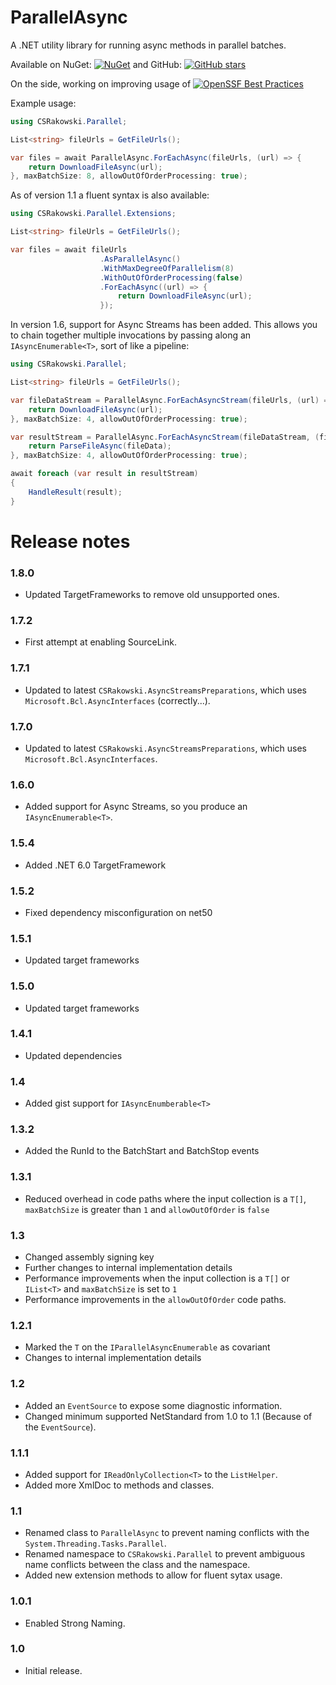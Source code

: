# ParallelAsync
A .NET utility library for running async methods in parallel batches.

Available on NuGet: [![NuGet](https://img.shields.io/nuget/v/CSRakowski.ParallelAsync.svg)](https://www.nuget.org/packages/CSRakowski.ParallelAsync/)
 and GitHub: [![GitHub stars](https://img.shields.io/github/stars/csrakowski/ParallelAsync.svg)](https://github.com/csrakowski/ParallelAsync/)

On the side, working on improving usage of [![OpenSSF Best Practices](https://www.bestpractices.dev/projects/8154/badge)](https://www.bestpractices.dev/projects/8154)

Example usage:
```cs
using CSRakowski.Parallel;

List<string> fileUrls = GetFileUrls();

var files = await ParallelAsync.ForEachAsync(fileUrls, (url) => {
    return DownloadFileAsync(url);
}, maxBatchSize: 8, allowOutOfOrderProcessing: true);
```

As of version 1.1 a fluent syntax is also available:
```cs
using CSRakowski.Parallel.Extensions;

List<string> fileUrls = GetFileUrls();

var files = await fileUrls
                    .AsParallelAsync()
                    .WithMaxDegreeOfParallelism(8)
                    .WithOutOfOrderProcessing(false)
                    .ForEachAsync((url) => {
                        return DownloadFileAsync(url);
                    });
```

In version 1.6, support for Async Streams has been added.
This allows you to chain together multiple invocations by passing along an `IAsyncEnumerable<T>`, sort of like a pipeline:

```cs
using CSRakowski.Parallel;

List<string> fileUrls = GetFileUrls();

var fileDataStream = ParallelAsync.ForEachAsyncStream(fileUrls, (url) => {
    return DownloadFileAsync(url);
}, maxBatchSize: 4, allowOutOfOrderProcessing: true);

var resultStream = ParallelAsync.ForEachAsyncStream(fileDataStream, (fileData) => {
    return ParseFileAsync(fileData);
}, maxBatchSize: 4, allowOutOfOrderProcessing: true);

await foreach (var result in resultStream)
{
    HandleResult(result);
}
```


# Release notes

### 1.8.0
* Updated TargetFrameworks to remove old unsupported ones.

### 1.7.2
* First attempt at enabling SourceLink.

### 1.7.1
* Updated to latest `CSRakowski.AsyncStreamsPreparations`, which uses `Microsoft.Bcl.AsyncInterfaces` (correctly...).

### 1.7.0
* Updated to latest `CSRakowski.AsyncStreamsPreparations`, which uses `Microsoft.Bcl.AsyncInterfaces`.

### 1.6.0
* Added support for Async Streams, so you produce an `IAsyncEnumerable<T>`.

### 1.5.4
* Added .NET 6.0 TargetFramework

### 1.5.2
* Fixed dependency misconfiguration on net50

### 1.5.1
* Updated target frameworks

### 1.5.0
* Updated target frameworks

### 1.4.1
* Updated dependencies

### 1.4
* Added gist support for `IAsyncEnumberable<T>`

### 1.3.2
* Added the RunId to the BatchStart and BatchStop events

### 1.3.1
* Reduced overhead in code paths where the input collection is a `T[]`, `maxBatchSize` is greater than `1` and `allowOutOfOrder` is `false`

### 1.3
* Changed assembly signing key
* Further changes to internal implementation details
* Performance improvements when the input collection is a `T[]` or `IList<T>` and `maxBatchSize` is set to `1`
* Performance improvements in the `allowOutOfOrder` code paths.

### 1.2.1
* Marked the `T` on the `IParallelAsyncEnumerable` as covariant
* Changes to internal implementation details

### 1.2
* Added an `EventSource` to expose some diagnostic information.
* Changed minimum supported NetStandard from 1.0 to 1.1 (Because of the `EventSource`).

### 1.1.1
* Added support for `IReadOnlyCollection<T>` to the `ListHelper`.
* Added more XmlDoc to methods and classes.

### 1.1
* Renamed class to `ParallelAsync` to prevent naming conflicts with the `System.Threading.Tasks.Parallel`.
* Renamed namespace to `CSRakowski.Parallel` to prevent ambiguous name conflicts between the class and the namespace.
* Added new extension methods to allow for fluent sytax usage.

### 1.0.1
* Enabled Strong Naming.

### 1.0
* Initial release.

